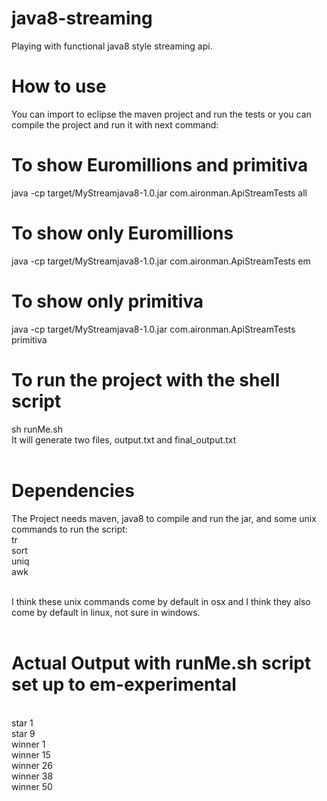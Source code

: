 # java8-streaming
Playing with functional java8 style streaming api. <br />

# How to use <br />
You can import to eclipse the maven project and run the tests or you can compile the project and run it with next command: <br />

# To show Euromillions and primitiva <br />
java -cp target/MyStreamjava8-1.0.jar com.aironman.ApiStreamTests all  <br />

# To show only Euromillions <br />
java -cp target/MyStreamjava8-1.0.jar com.aironman.ApiStreamTests em  <br />

# To show only primitiva <br />
java -cp target/MyStreamjava8-1.0.jar com.aironman.ApiStreamTests primitiva  <br />

# To run the project with the shell script <br />
sh runMe.sh <br />
It will generate two files, output.txt and final_output.txt <br />
 <br />
# Dependencies
The Project needs maven, java8 to compile and run the jar, and some unix commands to run the script: <br />
tr <br />
sort <br />
uniq <br />
awk  <br />
 <br />

I think these unix commands come by default in osx and I think they also come by default in linux, not sure in windows.  <br />
 <br />

# Actual Output with runMe.sh script set up to em-experimental<br />
<br />
star 1<br />
star 9<br />
winner 1<br />
winner 15<br />
winner 26<br />
winner 38<br />
winner 50<br />
<br />
